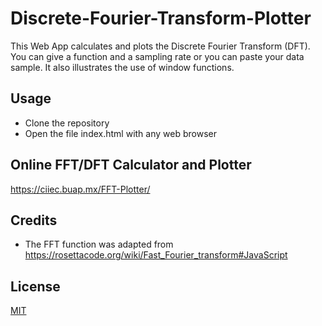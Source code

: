 # Discrete-Fourier-Transform-Plotter
This Web App calculates and plots the Discrete Fourier Transform (DFT). You can give a function and a sampling rate or you can paste your data sample. It also illustrates the use of window functions.


## Usage

- Clone the repository
- Open the file index.html with any web browser


## Online FFT/DFT Calculator and Plotter

https://ciiec.buap.mx/FFT-Plotter/


## Credits

- The FFT function was adapted from https://rosettacode.org/wiki/Fast_Fourier_transform#JavaScript

## License

[MIT](LICENSE)
